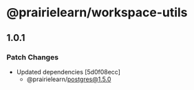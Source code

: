 # @prairielearn/workspace-utils

## 1.0.1

### Patch Changes

- Updated dependencies [5d0f08ecc]
  - @prairielearn/postgres@1.5.0

